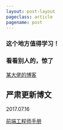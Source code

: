 ```yaml
---
layout: post-layout
pageclass: article
pagename: post
---
```

### 这个地方值得学习！
### 看看别人的，惊了

[某大佬的博客](https://alfred-sun.github.io)

## 严肃更新博文

2017.07.16

[前端工程师手册](https://leohxj.github.io)
